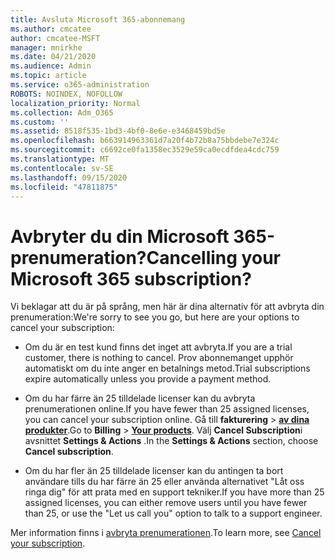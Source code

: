 ```yaml
---
title: Avsluta Microsoft 365-abonnemang
ms.author: cmcatee
author: cmcatee-MSFT
manager: mnirkhe
ms.date: 04/21/2020
ms.audience: Admin
ms.topic: article
ms.service: o365-administration
ROBOTS: NOINDEX, NOFOLLOW
localization_priority: Normal
ms.collection: Adm_O365
ms.custom: ''
ms.assetid: 8518f535-1bd3-4bf0-8e6e-e3468459bd5e
ms.openlocfilehash: b663914963361d7a20f4b72b8a75bbdebe7e324c
ms.sourcegitcommit: c6692ce0fa1358ec3529e59ca0ecdfdea4cdc759
ms.translationtype: MT
ms.contentlocale: sv-SE
ms.lasthandoff: 09/15/2020
ms.locfileid: "47811875"
---
```

# <a name="cancelling-your-microsoft-365-subscription"></a><span data-ttu-id="cd7d7-102">Avbryter du din Microsoft 365-prenumeration?</span><span class="sxs-lookup"><span data-stu-id="cd7d7-102">Cancelling your Microsoft 365 subscription?</span></span>

<span data-ttu-id="cd7d7-103">Vi beklagar att du är på språng, men här är dina alternativ för att avbryta din prenumeration:</span><span class="sxs-lookup"><span data-stu-id="cd7d7-103">We're sorry to see you go, but here are your options to cancel your subscription:</span></span>
  
- <span data-ttu-id="cd7d7-104">Om du är en test kund finns det inget att avbryta.</span><span class="sxs-lookup"><span data-stu-id="cd7d7-104">If you are a trial customer, there is nothing to cancel.</span></span> <span data-ttu-id="cd7d7-105">Prov abonnemanget upphör automatiskt om du inte anger en betalnings metod.</span><span class="sxs-lookup"><span data-stu-id="cd7d7-105">Trial subscriptions expire automatically unless you provide a payment method.</span></span>

- <span data-ttu-id="cd7d7-106">Om du har färre än 25 tilldelade licenser kan du avbryta prenumerationen online.</span><span class="sxs-lookup"><span data-stu-id="cd7d7-106">If you have fewer than 25 assigned licenses, you can cancel your subscription online.</span></span> <span data-ttu-id="cd7d7-107">Gå till **fakturering** \> **[av dina produkter](https://go.microsoft.com/fwlink/p/?linkid=842054)**.</span><span class="sxs-lookup"><span data-stu-id="cd7d7-107">Go to **Billing** \> **[Your products](https://go.microsoft.com/fwlink/p/?linkid=842054)**.</span></span> <span data-ttu-id="cd7d7-108">Välj **Cancel Subscription**i avsnittet **Settings & Actions** .</span><span class="sxs-lookup"><span data-stu-id="cd7d7-108">In the **Settings & Actions** section, choose **Cancel subscription**.</span></span>

- <span data-ttu-id="cd7d7-109">Om du har fler än 25 tilldelade licenser kan du antingen ta bort användare tills du har färre än 25 eller använda alternativet "Låt oss ringa dig" för att prata med en support tekniker.</span><span class="sxs-lookup"><span data-stu-id="cd7d7-109">If you have more than 25 assigned licenses, you can either remove users until you have fewer than 25, or use the "Let us call you" option to talk to a support engineer.</span></span>

<span data-ttu-id="cd7d7-110">Mer information finns i [avbryta prenumerationen](https://docs.microsoft.com/microsoft-365/commerce/subscriptions/cancel-your-subscription).</span><span class="sxs-lookup"><span data-stu-id="cd7d7-110">To learn more, see [Cancel your subscription](https://docs.microsoft.com/microsoft-365/commerce/subscriptions/cancel-your-subscription).</span></span>